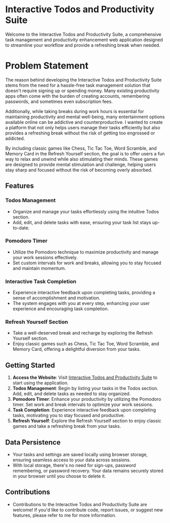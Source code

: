 # Interactive Todos and Productivity Suite

Welcome to the Interactive Todos and Productivity Suite, a comprehensive task management and productivity enhancement web application designed to streamline your workflow and provide a refreshing break when needed.

# Problem Statement
The reason behind developing the Interactive Todos and Productivity Suite stems from the need for a hassle-free task management solution that doesn't require signing up or spending money. Many existing productivity apps often come with the burden of creating accounts, remembering passwords, and sometimes even subscription fees.

Additionally, while taking breaks during work hours is essential for maintaining productivity and mental well-being, many entertainment options available online can be addictive and counterproductive. I wanted to create a platform that not only helps users manage their tasks efficiently but also provides a refreshing break without the risk of getting too engrossed or addicted.

By including classic games like Chess, Tic Tac Toe, Word Scramble, and Memory Card in the Refresh Yourself section, the goal is to offer users a fun way to relax and unwind while also stimulating their minds. These games are designed to provide mental stimulation and challenge, helping users stay sharp and focused without the risk of becoming overly absorbed.

## Features

### Todos Management
- Organize and manage your tasks effortlessly using the intuitive Todos section.
- Add, edit, and delete tasks with ease, ensuring your task list stays up-to-date.

### Pomodoro Timer
- Utilize the Pomodoro technique to maximize productivity and manage your work sessions effectively.
- Set custom intervals for work and breaks, allowing you to stay focused and maintain momentum.

### Interactive Task Completion
- Experience interactive feedback upon completing tasks, providing a sense of accomplishment and motivation.
- The system engages with you at every step, enhancing your user experience and encouraging task completion.

### Refresh Yourself Section
- Take a well-deserved break and recharge by exploring the Refresh Yourself section.
- Enjoy classic games such as Chess, Tic Tac Toe, Word Scramble, and Memory Card, offering a delightful diversion from your tasks.

## Getting Started
1. **Access the Website**: Visit [Interactive Todos and Productivity Suite](https://our-todos.netlify.app/) to start using the application.
2. **Todos Management**: Begin by listing your tasks in the Todos section. Add, edit, and delete tasks as needed to stay organized.
3. **Pomodoro Timer**: Enhance your productivity by utilizing the Pomodoro timer. Set work and break intervals to optimize your work sessions.
4. **Task Completion**: Experience interactive feedback upon completing tasks, motivating you to stay focused and productive.
5. **Refresh Yourself**: Explore the Refresh Yourself section to enjoy classic games and take a refreshing break from your tasks.

## Data Persistence
- Your tasks and settings are saved locally using browser storage, ensuring seamless access to your data across sessions.
- With local storage, there's no need for sign-ups, password remembering, or password recovery. Your data remains securely stored in your browser until you choose to delete it.

## Contributions
- Contributions to the Interactive Todos and Productivity Suite are welcome! If you'd like to contribute code, report issues, or suggest new features, please refer to me for more information.
